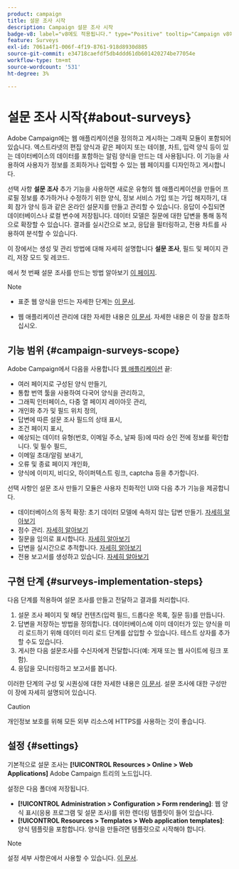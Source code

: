 ```yaml
---
product: campaign
title: 설문 조사 시작
description: Campaign 설문 조사 시작
badge-v8: label="v8에도 적용됩니다." type="Positive" tooltip="Campaign v8에도 적용됩니다."
feature: Surveys
exl-id: 7061a4f1-006f-4f19-8761-918d8930d885
source-git-commit: e34718caefdf5db4ddd61db601420274be77054e
workflow-type: tm+mt
source-wordcount: '531'
ht-degree: 3%

---
```


# 설문 조사 시작{#about-surveys}



Adobe Campaign에는 웹 애플리케이션을 정의하고 게시하는 그래픽 모듈이 포함되어 있습니다. 엑스트라넷의 편집 양식과 같은 페이지 또는 테이블, 차트, 입력 양식 등이 있는 데이터베이스의 데이터를 포함하는 알림 양식을 만드는 데 사용됩니다. 이 기능을 사용하여 사용자가 정보를 조회하거나 입력할 수 있는 웹 페이지를 디자인하고 게시합니다.

선택 사항 **설문 조사** 추가 기능을 사용하면 새로운 유형의 웹 애플리케이션을 만들어 프로필 정보를 추가하거나 수정하기 위한 양식, 정보 서비스 가입 또는 가입 해지하기, 대회 참가 양식 등과 같은 온라인 설문지를 만들고 관리할 수 있습니다. 응답이 수집되면 데이터베이스나 로컬 변수에 저장됩니다. 데이터 모델은 질문에 대한 답변을 통해 동적으로 확장할 수 있습니다. 결과를 실시간으로 보고, 응답을 필터링하고, 전용 차트를 사용하여 분석할 수 있습니다.

이 장에서는 생성 및 관리 방법에 대해 자세히 설명합니다 **설문 조사**, 필드 및 페이지 관리, 저장 모드 및 레코드.

에서 첫 번째 설문 조사를 만드는 방법 알아보기 [이 페이지](getting-started-with-surveys.md).

>[!NOTE]
>
>* 표준 웹 양식을 만드는 자세한 단계는 [이 문서](../../web/using/about-web-forms.md).
>
>* 웹 애플리케이션 관리에 대한 자세한 내용은 [이 문서](../../web/using/about-web-applications.md). 자세한 내용은 이 장을 참조하십시오.

## 기능 범위 {#campaign-surveys-scope}

Adobe Campaign에서 다음을 사용합니다 [웹 애플리케이션](../../web/using/about-web-forms.md) 끝:

* 여러 페이지로 구성된 양식 만들기,
* 통합 번역 툴을 사용하여 다국어 양식을 관리하고,
* 그래픽 인터페이스, 다중 열 페이지 레이아웃 관리,
* 개인화 추가 및 필드 위치 정의,
* 답변에 따른 설문 조사 필드의 상태 표시,
* 조건 페이지 표시,
* 예상되는 데이터 유형(번호, 이메일 주소, 날짜 등)에 따라 승인 전에 정보를 확인합니다. 및 필수 필드,
* 이메일 초대/알림 보내기,
* 오류 및 종료 페이지 개인화,
* 양식에 이미지, 비디오, 하이퍼텍스트 링크, captcha 등을 추가합니다.

선택 사항인 설문 조사 만들기 모듈은 사용자 친화적인 UI와 다음 추가 기능을 제공합니다.

* 데이터베이스의 동적 확장: 초기 데이터 모델에 속하지 않는 답변 만들기. [자세히 알아보기](../../surveys/using/managing-answers.md#storing-collected-answers)
* 점수 관리. [자세히 알아보기](../../surveys/using/managing-answers.md#score-management)
* 질문을 임의로 표시합니다. [자세히 알아보기](../../surveys/using/building-a-survey.md#adding-questions)
* 답변을 실시간으로 추적합니다. [자세히 알아보기](../../surveys/using/publish-track-and-use-collected-data.md#response-tracking)
* 전용 보고서를 생성하고 있습니다. [자세히 알아보기](../../surveys/using/publish-track-and-use-collected-data.md#reports-on-surveys)


## 구현 단계 {#surveys-implementation-steps}

다음 단계를 적용하여 설문 조사를 만들고 전달하고 결과를 처리합니다.

1. 설문 조사 페이지 및 해당 컨텐츠(입력 필드, 드롭다운 목록, 질문 등)를 만듭니다.
1. 답변을 저장하는 방법을 정의합니다. 데이터베이스에 이미 데이터가 있는 양식을 미리 로드하기 위해 데이터 미리 로드 단계를 삽입할 수 있습니다. 테스트 상자를 추가할 수도 있습니다.
1. 게시한 다음 설문조사를 수신자에게 전달합니다(예: 게재 또는 웹 사이트에 링크 포함).
1. 응답을 모니터링하고 보고서를 봅니다.

이러한 단계의 구성 및 시퀀싱에 대한 자세한 내용은 [이 문서](../../web/using/about-web-forms.md). 설문 조사에 대한 구성만 이 장에 자세히 설명되어 있습니다.

>[!CAUTION]
>
>개인정보 보호를 위해 모든 외부 리소스에 HTTPS를 사용하는 것이 좋습니다.

## 설정 {#settings}

기본적으로 설문 조사는 **[!UICONTROL Resources > Online > Web Applications]** Adobe Campaign 트리의 노드입니다.

설정은 다음 폴더에 저장됩니다.

* **[!UICONTROL Administration > Configuration > Form rendering]**: 웹 양식 표시(응용 프로그램 및 설문 조사)를 위한 렌더링 템플릿이 들어 있습니다.
* **[!UICONTROL Resources > Templates > Web application templates]**: 양식 템플릿을 포함합니다. 양식을 만들려면 템플릿으로 시작해야 합니다.

>[!NOTE]
>
>설정 세부 사항은에서 사용할 수 있습니다. [이 문서](../../web/using/about-web-forms.md).
